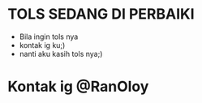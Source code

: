
# TOLS SEDANG DI PERBAIKI
- Bila ingin tols nya 
- kontak ig ku;)
- nanti aku kasih tols nya;)
# Kontak ig @RanOloy
